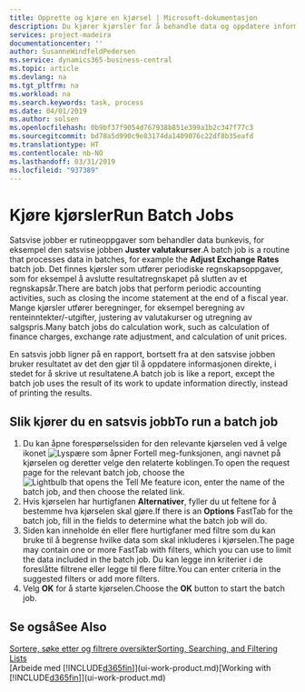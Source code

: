 ```yaml
---
title: Opprette og kjøre en kjørsel | Microsoft-dokumentasjon
description: Du kjører kjørsler for å behandle data og oppdatere informasjon, for eksempel for å gjøre periodiske regnskapsoppgaver eller beregninger.
services: project-madeira
documentationcenter: ''
author: SusanneWindfeldPedersen
ms.service: dynamics365-business-central
ms.topic: article
ms.devlang: na
ms.tgt_pltfrm: na
ms.workload: na
ms.search.keywords: task, process
ms.date: 04/01/2019
ms.author: solsen
ms.openlocfilehash: 0b9bf37f9054d767938b851e399a1b2c347f77c3
ms.sourcegitcommit: bd78a5d990c9e83174da1409076c22df8b35eafd
ms.translationtype: HT
ms.contentlocale: nb-NO
ms.lasthandoff: 03/31/2019
ms.locfileid: "937389"
---
```

# <a name="run-batch-jobs"></a><span data-ttu-id="6d567-103">Kjøre kjørsler</span><span class="sxs-lookup"><span data-stu-id="6d567-103">Run Batch Jobs</span></span>
<span data-ttu-id="6d567-104">Satsvise jobber er rutineoppgaver som behandler data bunkevis, for eksempel den satsvise jobben **Juster valutakurser**.</span><span class="sxs-lookup"><span data-stu-id="6d567-104">A batch job is a routine that processes data in batches, for example the **Adjust Exchange Rates** batch job.</span></span> <span data-ttu-id="6d567-105">Det finnes kjørsler som utfører periodiske regnskapsoppgaver, som for eksempel å avslutte resultatregnskapet på slutten av et regnskapsår.</span><span class="sxs-lookup"><span data-stu-id="6d567-105">There are batch jobs that perform periodic accounting activities, such as closing the income statement at the end of a fiscal year.</span></span> <span data-ttu-id="6d567-106">Mange kjørsler utfører beregninger, for eksempel beregning av renteinntekter/-utgifter, justering av valutakurser og utregning av salgspris.</span><span class="sxs-lookup"><span data-stu-id="6d567-106">Many batch jobs do calculation work, such as calculation of finance charges, exchange rate adjustment, and calculation of unit prices.</span></span>

<span data-ttu-id="6d567-107">En satsvis jobb ligner på en rapport, bortsett fra at den satsvise jobben bruker resultatet av det den gjør til å oppdatere informasjonen direkte, i stedet for å skrive ut resultatene.</span><span class="sxs-lookup"><span data-stu-id="6d567-107">A batch job is like a report, except the batch job uses the result of its work to update information directly, instead of printing the results.</span></span>

## <a name="to-run-a-batch-job"></a><span data-ttu-id="6d567-108">Slik kjører du en satsvis jobb</span><span class="sxs-lookup"><span data-stu-id="6d567-108">To run a batch job</span></span>
1. <span data-ttu-id="6d567-109">Du kan åpne forespørselssiden for den relevante kjørselen ved å velge ikonet ![Lyspære som åpner Fortell meg-funksjonen](media/ui-search/search_small.png "Fortell hva du vil gjøre"), angi navnet på kjørselen og deretter velge den relaterte koblingen.</span><span class="sxs-lookup"><span data-stu-id="6d567-109">To open the request page for the relevant batch job, choose the ![Lightbulb that opens the Tell Me feature](media/ui-search/search_small.png "Tell me what you want to do") icon, enter the name of the batch job, and then choose the related link.</span></span>
2. <span data-ttu-id="6d567-110">Hvis kjørselen har hurtigfanen **Alternativer**, fyller du ut feltene for å bestemme hva kjørselen skal gjøre.</span><span class="sxs-lookup"><span data-stu-id="6d567-110">If there is an **Options** FastTab for the batch job, fill in the fields to determine what the batch job will do.</span></span>
3. <span data-ttu-id="6d567-111">Siden kan inneholde én eller flere hurtigfaner med filtre som du kan bruke til å begrense hvilke data som skal inkluderes i kjørselen.</span><span class="sxs-lookup"><span data-stu-id="6d567-111">The page may contain one or more FastTab with filters, which you can use to limit the data included in the batch job.</span></span> <span data-ttu-id="6d567-112">Du kan legge inn kriterier i de foreslåtte filtrene eller legge til flere filtre.</span><span class="sxs-lookup"><span data-stu-id="6d567-112">You can enter criteria in the suggested filters or add more filters.</span></span>
4. <span data-ttu-id="6d567-113">Velg **OK** for å starte kjørselen.</span><span class="sxs-lookup"><span data-stu-id="6d567-113">Choose the **OK** button to start the batch job.</span></span>

## <a name="see-also"></a><span data-ttu-id="6d567-114">Se også</span><span class="sxs-lookup"><span data-stu-id="6d567-114">See Also</span></span>
[<span data-ttu-id="6d567-115">Sortere, søke etter og filtrere oversikter</span><span class="sxs-lookup"><span data-stu-id="6d567-115">Sorting, Searching, and Filtering Lists</span></span>](ui-enter-criteria-filters.md)  
<span data-ttu-id="6d567-116">[Arbeide med [!INCLUDE[d365fin](includes/d365fin_md.md)]](ui-work-product.md)</span><span class="sxs-lookup"><span data-stu-id="6d567-116">[Working with [!INCLUDE[d365fin](includes/d365fin_md.md)]](ui-work-product.md)</span></span>
